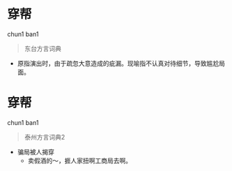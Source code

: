 # 穿帮
chun1 ban1
> 东台方言词典
- 原指演出时，由于疏忽大意造成的疵漏。现喻指不认真对待细节，导致尴尬局面。

# 穿帮
chun1 ban1
> 泰州方言词典2
- 骗局被人揭穿
  - 卖假酒的～，捱人家扭啊工商局去啊。
